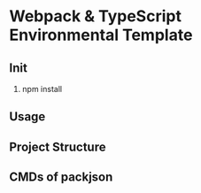 # Webpack & TypeScript Environmental Template

## Init

1. npm install
 
## Usage



## Project Structure


## CMDs of packjson
